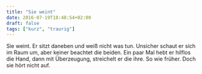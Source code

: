 ```yaml
---
title: "Sie weint"
date: 2016-07-19T18:48:54+02:00
draft: false
tags: ["kurz", "traurig"]
---
```


Sie weint. Er sitzt daneben und weiß nicht was tun. Unsicher schaut er sich im Raum um, aber keiner beachtet die beiden. Ein paar Mal hebt er hilflos die Hand, dann mit Überzeugung, streichelt er die ihre. So wie früher. Doch sie hört nicht auf.
